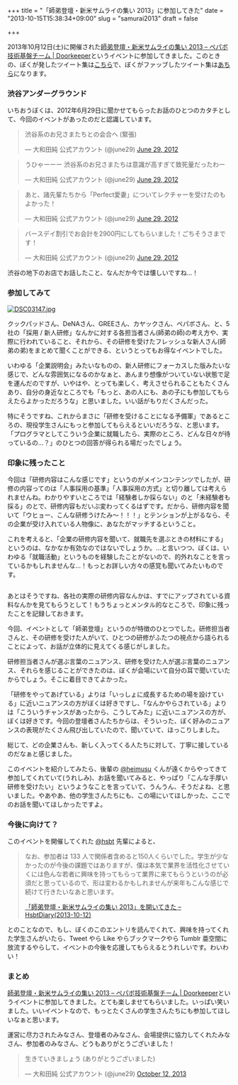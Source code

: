 +++
title = "「師弟登壇・新米サムライの集い 2013」に参加してきた"
date = "2013-10-15T15:38:34+09:00"
slug = "samurai2013"
draft = false

+++

<p>2013年10月12日(土)に開催された<a href="http://kiban.doorkeeper.jp/events/5291" title="http://kiban.doorkeeper.jp/events/5291">師弟登壇・新米サムライの集い 2013 &#8211; ペパボ技術基盤チーム | Doorkeeper</a>というイベントに参加してきました。このときの、ぼくが発したツイート集は<a href="http://twilog.org/june29/search?word=samurai2013&amp;ao=a&amp;order=asc" title="http://twilog.org/june29/search?word=samurai2013&amp;ao=a&amp;order=asc">こちら</a>で、ぼくがファッブしたツイート集は<a href="http://favolog.org/june29/tag-samurai2013/asc" title="http://favolog.org/june29/tag-samurai2013/asc">あちら</a>になります。</p>
<h3>渋谷アンダーグラウンド</h3>
<p>いちおうぼくは、2012年6月29日に聞かせてもらったお話のひとつのカタチとして、今回のイベントがあったのだと認識しています。</p>
<blockquote class="twitter-tweet">
<p>渋谷系のお兄さまたちとの会合へ (緊張)</p>
<p>—  大和田純 公式アカウント (@june29) <a href="https://twitter.com/june29/statuses/218654649278935040" title="https://twitter.com/june29/statuses/218654649278935040">June 29, 2012</a></p></blockquote>
<blockquote class="twitter-tweet">
<p>うひゃーーー 渋谷系のお兄さまたちは意識が高すぎて致死量だったわー</p>
<p>—  大和田純 公式アカウント (@june29) <a href="https://twitter.com/june29/statuses/218715716138962945" title="https://twitter.com/june29/statuses/218715716138962945">June 29, 2012</a></p></blockquote>
<blockquote class="twitter-tweet">
<p>あと、諸先輩たちから「Perfect愛妻」についてレクチャーを受けたのもよかった！</p>
<p>—  大和田純 公式アカウント (@june29) <a href="https://twitter.com/june29/statuses/218716002735751168" title="https://twitter.com/june29/statuses/218716002735751168">June 29, 2012</a></p></blockquote>
<blockquote class="twitter-tweet">
<p>バースデイ割引でお会計を2900円にしてもらいました！ごちそうさまです！</p>
<p>—  大和田純 公式アカウント (@june29) <a href="https://twitter.com/june29/statuses/218716424858910720" title="https://twitter.com/june29/statuses/218716424858910720">June 29, 2012</a></p></blockquote>
<p>渋谷の地下のお店でお話したこと、なんだか今では懐しいですね…！</p>
<h3>参加してみて</h3>
<p><a href="http://www.flickr.com/photos/hsbt/10235205073/" title="http://www.flickr.com/photos/hsbt/10235205073/"><img src="http://farm9.staticflickr.com/8119/10235205073_7f6e9e2c0f_z.jpg" alt="DSC03147.jpg"></a></p>
<p>クックパッドさん、DeNAさん、GREEさん、カヤックさん、ペパボさん、と、5社の「採用 / 新人研修」なんかに対する各担当者さん(師弟の師)の考え方や、実際に行われていること、それから、その研修を受けたフレッシュな新人さん(師弟の弟)をまとめて聞くことができる、というとってもお得なイベントでした。</p>
<p>いわゆる「企業説明会」みたいなものの、新人研修にフォーカスした版みたいな感じで、どんな雰囲気になるのかなぁと、あんまり想像がついていない状態で足を運んだのですが、いやはや、とっても楽しく、考えさせられることもたくさんあり、自分の身近なところでも「もっと、あの人にも、あの子にも参加してもらえたらよかっただろうな」と思いました。いい話がもりだくさんだった。</p>
<p>特にそうですね、これからまさに「研修を受けることになる予備軍」であるところの、現役学生さんにもっと参加してもらえるといいだろうな、と思います。「プログラマとしてこういう企業に就職したら、実際のところ、どんな日々が待っているの…？」のひとつの回答が得られる場だったでしょう。</p>
<h3>印象に残ったこと</h3>
<p>今回は「研修内容はこんな感じです」というのがメインコンテンツでしたが、研修の内容ってのは「人事採用の基準」「人事採用の方式」と切り離しては考えられませんね。わかりやすいところでは「経験者しか採らない」のと「未経験者も採る」のとで、研修内容もだいぶ変わってくるはずです。だから、研修内容を聞いて「ウヒョー、こんな研修うけたみ〜！！！」とテンションが上がるなら、その企業が受け入れている人物像に、あなたがマッチするということ。</p>
<p>これを考えると、「企業の研修内容を聞いて、就職先を選ぶときの材料にする」というのは、なかなか有効なのではないでしょうか。…と言いつつ、ぼくは、いわゆる「就職活動」というものを経験したことがないので、的外れなことを言っているかもしれませんな…！もっとお詳しい方々の感覚も聞いてみたいものです。</p>
<p><img src="http://24.media.tumblr.com/9ce40ac55314f9f4b031fd31de5003f1/tumblr_mujme5L0WF1qz6ryto2_r1_500.gif" alt=""></p>
<p>あとはそうですね、各社の実際の研修内容なんかは、すでにアップされている資料なんかを見てもらうとして！もうちょっとメンタル的なところで、印象に残ったことを記録しておきます。</p>
<p>今回、イベントとして「師弟登壇」というのが特徴のひとつでした。研修担当者さんと、その研修を受けた人がいて、ひとつの研修がふたつの視点から語られることによって、お話が立体的に見えてくる感じがしました。</p>
<p>研修担当者さんが選ぶ言葉のニュアンス、研修を受けた人が選ぶ言葉のニュアンス、それらを感じることができたのは、ぼくが会場にいて自分の耳で聞いていたからでしょう。そこに着目できてよかった。</p>
<p>「研修をやってあげている」よりは「いっしょに成長するための場を設けている」に近いニュアンスの方がぼくは好きですし、「なんかやらされている」よりは「こういうチャンスがあったから、こうしてみた」に近いニュアンスの方が、ぼくは好きです。今回の登壇者さんたちからは、そういった、ぼく好みのニュアンスの表現がたくさん飛び出していたので、聞いていて、ほっこりしました。</p>
<p>総じて、どの企業さんも、新しく入ってくる人たちに対して、丁寧に接しているのだなぁと感じました。</p>
<p>このイベントを紹介してみたら、後輩の <a href="https://twitter.com/heimusu" title="https://twitter.com/heimusu">@heimusu</a> くんが遠くからやってきて参加してくれていて(うれしみ)、お話を聞いてみると、やっぱり「こんな手厚い研修を受けたい」というようなことを言っていて、うんうん、そうだよね、と思いました。やあやあ、他の学生さんたちにも、この場にいてほしかった、ここでのお話を聞いてほしかったですよ。</p>
<h3>今後に向けて？</h3>
<p>このイベントを開催してくれた <a href="https://twitter.com/hsbt" title="https://twitter.com/hsbt">@hsbt</a> 先輩によると、</p>
<blockquote><p>
なお、参加者は 133 人で関係者含めると150人くらいでした。学生が少なかったのが今後の課題ではありますが、僕は本気で業界を活性化させていくには色んな若者に興味を持ってもらって業界に来てもらうというのが必須だと思っているので、形は変わるかもしれませんが来年もこんな感じで続けて行きたいなあと思います。</p>
<p><a class="quote" href="http://www.hsbt.org/diary/20131012.html#p01" title="http://www.hsbt.org/diary/20131012.html#p01">「師弟登壇・新米サムライの集い 2013」を開いてきた &#8211; HsbtDiary(2013-10-12)</a>
</p></blockquote>
<p>とのことなので、もし、ぼくのこのエントリを読んでくれて、興味を持ってくれた学生さんがいたら、Tweet やら Like やらブックマークやら Tumblr 亜空間に放流するやらして、イベントの今後を応援してもらえるとうれしいです。わいわい！</p>
<h3>まとめ</h3>
<p><a href="http://kiban.doorkeeper.jp/events/5291" title="http://kiban.doorkeeper.jp/events/5291">師弟登壇・新米サムライの集い 2013 &#8211; ペパボ技術基盤チーム | Doorkeeper</a>というイベントに参加してきました。とても楽しませてもらいました。いっぱい笑いました。いいイベントなので、もっとたくさんの学生さんたちにも参加してほしいなぁと思います。</p>
<p>運営に尽力されたみなさん、登壇者のみなさん、会場提供に協力してくれたみなさん、参加者のみなさん、どうもありがとうございました！</p>
<blockquote class="twitter-tweet">
<p>生きていきましょう (ありがとうございました)</p>
<p>—  大和田純 公式アカウント (@june29) <a href="https://twitter.com/june29/statuses/388927785885900800" title="https://twitter.com/june29/statuses/388927785885900800">October 12, 2013</a></p></blockquote>
<p><script async="" src="//platform.twitter.com/widgets.js" charset="utf-8"></script></p>
